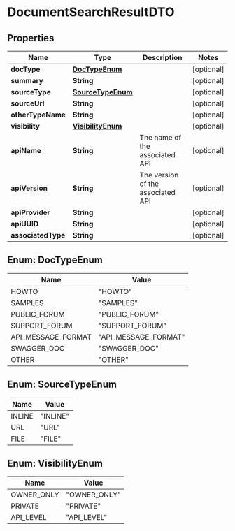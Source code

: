 

# DocumentSearchResultDTO

## Properties

Name | Type | Description | Notes
------------ | ------------- | ------------- | -------------
**docType** | [**DocTypeEnum**](#DocTypeEnum) |  |  [optional]
**summary** | **String** |  |  [optional]
**sourceType** | [**SourceTypeEnum**](#SourceTypeEnum) |  |  [optional]
**sourceUrl** | **String** |  |  [optional]
**otherTypeName** | **String** |  |  [optional]
**visibility** | [**VisibilityEnum**](#VisibilityEnum) |  |  [optional]
**apiName** | **String** | The name of the associated API |  [optional]
**apiVersion** | **String** | The version of the associated API |  [optional]
**apiProvider** | **String** |  |  [optional]
**apiUUID** | **String** |  |  [optional]
**associatedType** | **String** |  |  [optional]



## Enum: DocTypeEnum

Name | Value
---- | -----
HOWTO | &quot;HOWTO&quot;
SAMPLES | &quot;SAMPLES&quot;
PUBLIC_FORUM | &quot;PUBLIC_FORUM&quot;
SUPPORT_FORUM | &quot;SUPPORT_FORUM&quot;
API_MESSAGE_FORMAT | &quot;API_MESSAGE_FORMAT&quot;
SWAGGER_DOC | &quot;SWAGGER_DOC&quot;
OTHER | &quot;OTHER&quot;



## Enum: SourceTypeEnum

Name | Value
---- | -----
INLINE | &quot;INLINE&quot;
URL | &quot;URL&quot;
FILE | &quot;FILE&quot;



## Enum: VisibilityEnum

Name | Value
---- | -----
OWNER_ONLY | &quot;OWNER_ONLY&quot;
PRIVATE | &quot;PRIVATE&quot;
API_LEVEL | &quot;API_LEVEL&quot;



